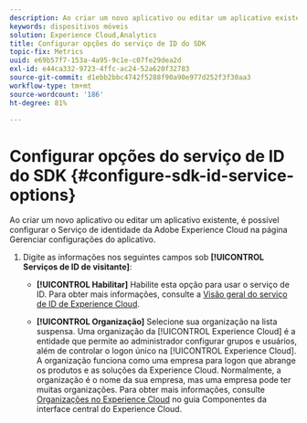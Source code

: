 ```yaml
---
description: Ao criar um novo aplicativo ou editar um aplicativo existente, é possível configurar as opções do Serviço de identidade da Adobe Experience Platform na página Gerenciar configurações do aplicativo.
keywords: dispositivos móveis
solution: Experience Cloud,Analytics
title: Configurar opções do serviço de ID do SDK
topic-fix: Metrics
uuid: e69b57f7-153a-4a95-9c1e-c07fe29dea2d
exl-id: e44ca332-9723-4ffc-ac24-52a620f32783
source-git-commit: d1ebb2bbc4742f5288f90a90e977d252f3f30aa3
workflow-type: tm+mt
source-wordcount: '186'
ht-degree: 81%

---
```


# Configurar opções do serviço de ID do SDK {#configure-sdk-id-service-options}

Ao criar um novo aplicativo ou editar um aplicativo existente, é possível configurar o Serviço de identidade da Adobe Experience Cloud na página Gerenciar configurações do aplicativo.

1. Digite as informações nos seguintes campos sob **[!UICONTROL Serviços de ID de visitante]**:

   * **[!UICONTROL Habilitar]**
Habilite esta opção para usar o serviço de ID. Para obter mais informações, consulte a [Visão geral do serviço de ID de Experience Cloud](https://experienceleague.adobe.com/docs/id-service/using/intro/overview.html?lang=pt-BR).

   * **[!UICONTROL Organização]**
Selecione sua organização na lista suspensa.
Uma organização da [!UICONTROL Experience Cloud] é a entidade que permite ao administrador configurar grupos e usuários, além de controlar o logon único na [!UICONTROL Experience Cloud]. A organização funciona como uma empresa para logon que abrange os produtos e as soluções da Experience Cloud. Normalmente, a organização é o nome da sua empresa, mas uma empresa pode ter muitas organizações. Para obter mais informações, consulte [Organizações no Experience Cloud](https://experienceleague.adobe.com/docs/core-services/interface/administration/organizations.html) no guia Componentes da interface central do Experience Cloud.
